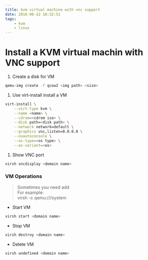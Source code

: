 ```yaml
---
title: kvm virtual machine with vnc support
date: 2016-06-22 16:32:51
tags:
    - kvm
    - linux
---
```


# Install a KVM virtual machin with VNC support
1. Create a disk for VM
```bash
qemu-img create -f qcow2 <img path> <size>
```

1. Use virt-install install a VM
```bash
virt-install \
    --virt-type kvm \
    --name <name> \
    --cdrom=<cdrom iso> \
    --disk path=<disk path> \
    --network network=default \
    --graphics vnc,listen=0.0.0.0 \
    --noautoconsole \
    --os-type=<os type> \
    --os-variant=<os>
```
1. Show VNC port
```bash
virsh vncdisplay <domain name>
```
### VM Operations

> Sometimes you need add <hypervisor connection URI>  
> For example:  
> virsh -c qemu:///system

- Start VM
```bash
virsh start <domain name>
```
- Stop VM
```bash
virsh destroy <domain name>
```
- Delete VM
```bash
virsh undefined <domain name>
```
